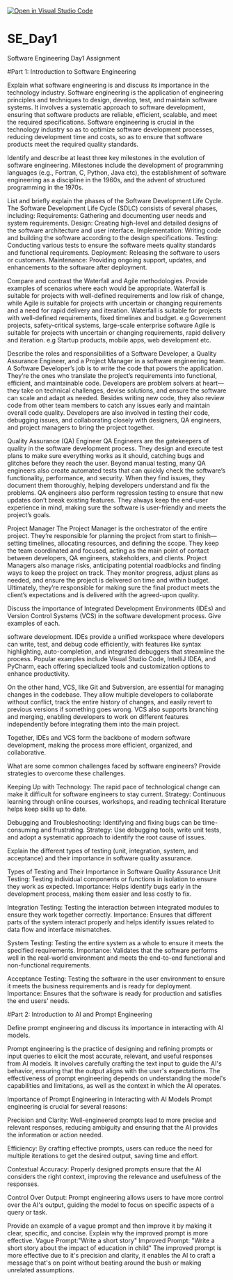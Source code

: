 [![Open in Visual Studio Code](https://classroom.github.com/assets/open-in-vscode-2e0aaae1b6195c2367325f4f02e2d04e9abb55f0b24a779b69b11b9e10269abc.svg)](https://classroom.github.com/online_ide?assignment_repo_id=15577142&assignment_repo_type=AssignmentRepo)
# SE_Day1
Software Engineering Day1 Assignment

#Part 1: Introduction to Software Engineering

Explain what software engineering is and discuss its importance in the technology industry.
Software engineering is the application of engineering principles and techniques to design, develop, test, and maintain software systems. It involves a systematic approach to software development, ensuring that software products are reliable, efficient, scalable, and meet the required specifications.
Software engineering is crucial in the technology industry so as to optimize software development processes, reducing development time and costs, so as to ensure that software products meet the required quality standards.

Identify and describe at least three key milestones in the evolution of software engineering.
Milestones include the development of programming languages (e.g., Fortran, C, Python, Java etc), the establishment of software engineering as a discipline in the 1960s, and the advent of structured programming in the 1970s.


List and briefly explain the phases of the Software Development Life Cycle.
The Software Development Life Cycle (SDLC) consists of several phases, including:
Requirements: Gathering and documenting user needs and system requirements.
Design: Creating high-level and detailed designs of the software architecture and user interface.
Implementation: Writing code and building the software according to the design specifications.
Testing: Conducting various tests to ensure the software meets quality standards and functional requirements.
Deployment: Releasing the software to users or customers.
Maintenance: Providing ongoing support, updates, and enhancements to the software after deployment.

Compare and contrast the Waterfall and Agile methodologies. Provide examples of scenarios where each would be appropriate.
Waterfall is suitable for projects with well-defined requirements and low risk of change, while Agile is suitable for projects with uncertain or changing requirements and a need for rapid delivery and iteration.
Waterfall is suitable for projects with well-defined requirements, fixed timelines and budget. e.g Government projects, safety-critical systems, large-scale enterprise software
Agile is suitable for projects with uncertain or changing requirements, rapid delivery and iteration. e.g Startup products, mobile apps, web development etc.

Describe the roles and responsibilities of a Software Developer, a Quality Assurance Engineer, and a Project Manager in a software engineering team.
A Software Developer’s job is to write the code that powers the application. They’re the ones who translate the project’s requirements into functional, efficient, and maintainable code. Developers are problem solvers at heart—they take on technical challenges, devise solutions, and ensure the software can scale and adapt as needed. Besides writing new code, they also review code from other team members to catch any issues early and maintain overall code quality. Developers are also involved in testing their code, debugging issues, and collaborating closely with designers, QA engineers, and project managers to bring the project together.

Quality Assurance (QA) Engineer
QA Engineers are the gatekeepers of quality in the software development process. They design and execute test plans to make sure everything works as it should, catching bugs and glitches before they reach the user. Beyond manual testing, many QA engineers also create automated tests that can quickly check the software’s functionality, performance, and security. When they find issues, they document them thoroughly, helping developers understand and fix the problems. QA engineers also perform regression testing to ensure that new updates don’t break existing features. They always keep the end-user experience in mind, making sure the software is user-friendly and meets the project’s goals.

Project Manager
The Project Manager is the orchestrator of the entire project. They’re responsible for planning the project from start to finish—setting timelines, allocating resources, and defining the scope. They keep the team coordinated and focused, acting as the main point of contact between developers, QA engineers, stakeholders, and clients. Project Managers also manage risks, anticipating potential roadblocks and finding ways to keep the project on track. They monitor progress, adjust plans as needed, and ensure the project is delivered on time and within budget. Ultimately, they’re responsible for making sure the final product meets the client’s expectations and is delivered with the agreed-upon quality.

Discuss the importance of Integrated Development Environments (IDEs) and Version Control Systems (VCS) in the software development process. Give examples of each.

software development. IDEs provide a unified workspace where developers can write, test, and debug code efficiently, with features like syntax highlighting, auto-completion, and integrated debuggers that streamline the process. Popular examples include Visual Studio Code, IntelliJ IDEA, and PyCharm, each offering specialized tools and customization options to enhance productivity.

On the other hand, VCS, like Git and Subversion, are essential for managing changes in the codebase. They allow multiple developers to collaborate without conflict, track the entire history of changes, and easily revert to previous versions if something goes wrong. VCS also supports branching and merging, enabling developers to work on different features independently before integrating them into the main project.

Together, IDEs and VCS form the backbone of modern software development, making the process more efficient, organized, and collaborative.

What are some common challenges faced by software engineers? Provide strategies to overcome these challenges.

Keeping Up with Technology: The rapid pace of technological change can make it difficult for software engineers to stay current. Strategy: Continuous learning through online courses, workshops, and reading technical literature helps keep skills up to date.

Debugging and Troubleshooting: Identifying and fixing bugs can be time-consuming and frustrating. Strategy: Use debugging tools, write unit tests, and adopt a systematic approach to identify the root cause of issues.

Explain the different types of testing (unit, integration, system, and acceptance) and their importance in software quality assurance.

Types of Testing and Their Importance in Software Quality Assurance Unit Testing: Testing individual components or functions in isolation to ensure they work as expected. Importance: Helps identify bugs early in the development process, making them easier and less costly to fix.

Integration Testing: Testing the interaction between integrated modules to ensure they work together correctly. Importance: Ensures that different parts of the system interact properly and helps identify issues related to data flow and interface mismatches.

System Testing: Testing the entire system as a whole to ensure it meets the specified requirements. Importance: Validates that the software performs well in the real-world environment and meets the end-to-end functional and non-functional requirements.

Acceptance Testing: Testing the software in the user environment to ensure it meets the business requirements and is ready for deployment. Importance: Ensures that the software is ready for production and satisfies the end users' needs.

#Part 2: Introduction to AI and Prompt Engineering


Define prompt engineering and discuss its importance in interacting with AI models.

Prompt engineering is the practice of designing and refining prompts or input queries to elicit the most accurate, relevant, and useful responses from AI models. It involves carefully crafting the text input to guide the AI's behavior, ensuring that the output aligns with the user's expectations. The effectiveness of prompt engineering depends on understanding the model's capabilities and limitations, as well as the context in which the AI operates.

Importance of Prompt Engineering in Interacting with AI Models Prompt engineering is crucial for several reasons:

Precision and Clarity: Well-engineered prompts lead to more precise and relevant responses, reducing ambiguity and ensuring that the AI provides the information or action needed.

Efficiency: By crafting effective prompts, users can reduce the need for multiple iterations to get the desired output, saving time and effort.

Contextual Accuracy: Properly designed prompts ensure that the AI considers the right context, improving the relevance and usefulness of the responses.

Control Over Output: Prompt engineering allows users to have more control over the AI's output, guiding the model to focus on specific aspects of a query or task.

Provide an example of a vague prompt and then improve it by making it clear, specific, and concise. Explain why the improved prompt is more effective.
Vague Prompt:"Write a short story"
Improved Prompt: "Write a short story about the impact of education in child"
The improved prompt is more effective due to it's precision and clarity, it enables the AI to craft a message that's on point without beating around the bush or making unrelated assumptions.
